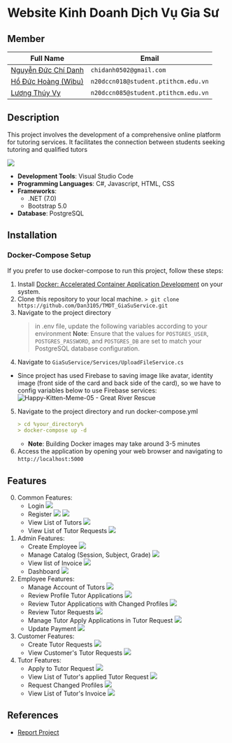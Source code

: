 # Website Kinh Doanh Dịch Vụ Gia Sư
## Member
| Full Name | Email |
|-------------|------------|
| [Nguyễn Đức Chí Danh](https://github.com/Dan3105/)  | `chidanh0502@gmail.com` |
| [Hồ Đức Hoàng (Wibu)](https://github.com/Kiritokun0909) | `n20dccn018@student.ptithcm.edu.vn` |
| [Lương Thúy Vy](https://github.com/LuongThuyVy)  | `n20dccn085@student.ptithcm.edu.vn` |

## Description
This project involves the development of a comprehensive online platform for tutoring services. It facilitates the connection between students seeking tutoring and qualified tutors

![](src/home_screen.png)

- **Development Tools**: Visual Studio Code 
- **Programming Languages**: C#, Javascript, HTML, CSS
- **Frameworks**: 
	- .NET (7.0) 
	- Bootstrap 5.0
- **Database**: PostgreSQL
## Installation
### Docker-Compose Setup 
If you prefer to use docker-compose to run this project, follow these steps: 
1. Install [Docker: Accelerated Container Application Development](https://www.docker.com/) on your system. 
2. Clone this repository to your local machine.
	`> git clone https://github.com/Dan3105/TMDT_GiaSuService.git`
3. Navigate to the project directory
	 > in .env file, update the following variables according to your environment
**Note**:  Ensure that the values for `POSTGRES_USER`, `POSTGRES_PASSWORD`, and `POSTGRES_DB` are set to match your PostgreSQL database configuration.
4. Navigate to `GiaSuService/Services/UploadFileService.cs`
- Since project has used Firebase to saving image like avatar, identity image (front side of the card and back side of the card), so we have to config variables below to use Firebase services:
![Happy-Kitten-Meme-05 - Great River Rescue](src/config.png)

5. Navigate to the project directory and run docker-compose.yml
	```markdown 
	> cd %your_directory%  
	> docker-compose up -d
	```
	* **Note**: Building Docker images may take around 3-5 minutes
6. Access the application by opening your web browser and navigating to `http://localhost:5000`

## Features
0. Common Features:
    - Login
    ![](src/login.png)
    - Register
    ![](src/register_customer.png) 
    ![](src/register_tutorp1.png)
    - View List of Tutors
    ![](src/list_tutor.png)
    - View List of Tutor Requests
    ![](src/list_request.png)
1. Admin Features:
	- Create Employee
    ![](src/admin_create_employee.png)
	- Manage Catalog (Session, Subject, Grade)
    ![](src/admin_manage_catalog.png)
	- View list of Invoice
    ![](src/admin_manage_invoice.png)
	- Dashboard
    ![](src/admin_dashboard_invoice.png)
2. Employee Features:
	- Manage Account of Tutors
    ![](src/employee_view_tutorprofile.png)
	- Review Profile Tutor Applications
    ![](src/employee_view_tutorprofile_form.png)
	- Review Tutor Applications with Changed Profiles
    ![](src/employee_review_changedprofile_detailp1.png)
	- Review Tutor Requests
    ![](src/employee_review_tutor_request_detail.png)
	- Manage Tutor Apply Applications in Tutor Request
    ![](src/employee_manage_tutor_apply_applications.png)
	- Update Payment
    ![](src/employee_update_payment.png)
3. Customer Features:
    - Create Tutor Requests
    ![](src/customer_create_tutor_request.png)
    - View Customer's Tutor Requests 
    ![](src/customer_view_their_list_request.png)
4. Tutor Features:
	- Apply to Tutor Request
    ![](src/tutor_apply_request.png)
	- View List of Tutor's applied Tutor Request
    ![](src/tutor_view_their_list_apply.png)
	- Request Changed Profiles 
    ![](src/tutor_request_change_profile.png)
	- View List of Tutor's Invoice
    ![](src/tutor_view_list_invoice.png)

## References
- <a href="https://docs.google.com/document/d/1X0N2yA6C9T4QJeDXyyNrnt2laOWc0hum/edit?usp=sharing&ouid=101107901105800243767&rtpof=true&sd=true">Report Project </a>
